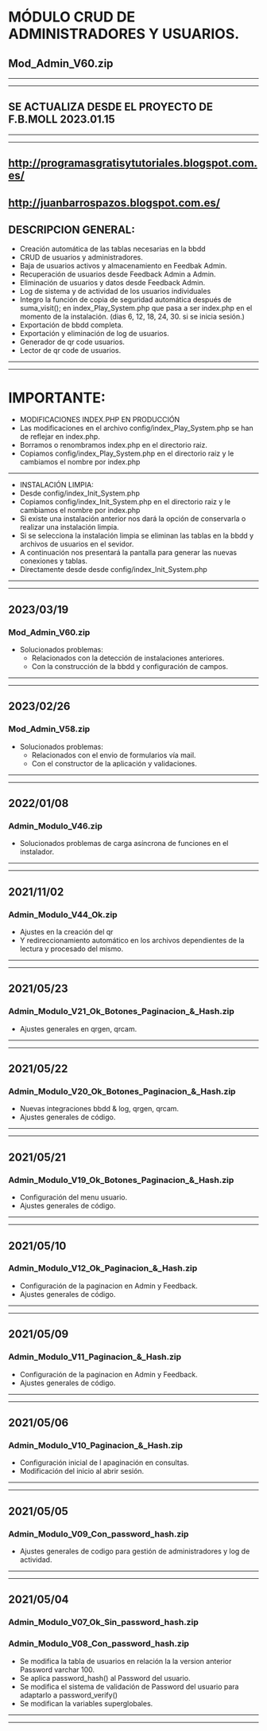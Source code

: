 # MÓDULO CRUD DE ADMINISTRADORES Y USUARIOS.
## Mod_Admin_V60.zip

---
---
## SE ACTUALIZA DESDE EL PROYECTO DE F.B.MOLL 2023.01.15

---
---
## http://programasgratisytutoriales.blogspot.com.es/
## http://juanbarrospazos.blogspot.com.es/

## DESCRIPCION GENERAL:
- Creación automática de las tablas necesarias en la bbdd
- CRUD de usuarios y administradores.
- Baja de usuarios activos y almacenamiento en Feedbak Admin.
- Recuperación de usuarios desde Feedback Admin a Admin.
- Eliminación de usuarios y datos desde Feedback Admin.
- Log de sistema y de actividad de los usuarios individuales
- Integro la función de copia de seguridad automática después de suma_visit(); en index_Play_System.php que pasa a ser index.php en el momento de la instalación. (dias 6, 12, 18, 24, 30. si se inicia sesión.)
- Exportación de bbdd completa.
- Exportación y eliminación de log de usuarios.
- Generador de qr code usuarios.
- Lector de qr code de usuarios.

---
---
# IMPORTANTE:
- MODIFICACIONES INDEX.PHP EN PRODUCCIÓN
- Las modificaciones en el archivo config/index_Play_System.php se han de reflejar en index.php.
- Borramos o renombramos index.php en el directorio raiz.
- Copiamos config/index_Play_System.php en el directorio raiz y le cambiamos el nombre por index.php
---
- INSTALACIÓN LIMPIA:
- Desde config/index_Init_System.php 
- Copiamos config/index_Init_System.php en el directorio raiz y le cambiamos el nombre por index.php
- Si existe una instalación anterior nos dará la opción de conservarla o realizar una instalación limpia.
- Si se selecciona la instalación limpia se eliminan las tablas en la bbdd y archivos de usuarios en el sevidor.
- A continuación nos presentará la pantalla para generar las nuevas conexiones y tablas.
- Directamente desde desde config/index_Init_System.php 
---
---
## 2023/03/19
### Mod_Admin_V60.zip
- Solucionados problemas:
    - Relacionados con la detección de instalaciones anteriores.
    - Con la construcción de la bbdd y configuración de campos.
---
---
## 2023/02/26
### Mod_Admin_V58.zip
- Solucionados problemas:
    - Relacionados con el envio de formularios vía mail.
    - Con el constructor de la aplicación y validaciones.
---
---
## 2022/01/08
### Admin_Modulo_V46.zip
- Solucionados problemas de carga asíncrona de funciones en el instalador.
---
---
## 2021/11/02
### Admin_Modulo_V44_Ok.zip
- Ajustes en la creación del qr
- Y redireccionamiento automático en los archivos dependientes de la lectura y procesado del mismo.
---
---
## 2021/05/23
### Admin_Modulo_V21_Ok_Botones_Paginacion_&_Hash.zip
- Ajustes generales en qrgen, qrcam.
---
---
## 2021/05/22
### Admin_Modulo_V20_Ok_Botones_Paginacion_&_Hash.zip
- Nuevas integraciones bbdd & log, qrgen, qrcam.
- Ajustes generales de código.
---
---
## 2021/05/21
### Admin_Modulo_V19_Ok_Botones_Paginacion_&_Hash.zip
- Configuración del menu usuario.
- Ajustes generales de código.
---
---
## 2021/05/10
### Admin_Modulo_V12_Ok_Paginacion_&_Hash.zip
- Configuración de la paginacion en Admin y Feedback.
- Ajustes generales de código.
---
---
## 2021/05/09
### Admin_Modulo_V11_Paginacion_&_Hash.zip
- Configuración de la paginacion en Admin y Feedback.
- Ajustes generales de código.
---
---
## 2021/05/06
### Admin_Modulo_V10_Paginacion_&_Hash.zip
- Configuración inicial de l apaginación en consultas.
- Modificación del inicio al abrir sesión.
---
---
## 2021/05/05
### Admin_Modulo_V09_Con_password_hash.zip
- Ajustes generales de codigo para gestión de administradores y log de actividad.
---
---
## 2021/05/04
### Admin_Modulo_V07_Ok_Sin_password_hash.zip
### Admin_Modulo_V08_Con_password_hash.zip
- Se modifica la tabla de usuarios en relación la la version anterior Password varchar 100.
- Se aplica password_hash() al Password del usuario.
- Se modifica el sistema de validación de Password del usuario para adaptarlo a password_verify()
- Se modifican la variables superglobales.
---
---

